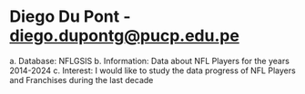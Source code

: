# Diego Du Pont - diego.dupontg@pucp.edu.pe
a. Database: NFLGSIS
b. Information: Data about NFL Players for the years 2014-2024
c. Interest: I would like to study the data progress of NFL Players and Franchises during the last decade
